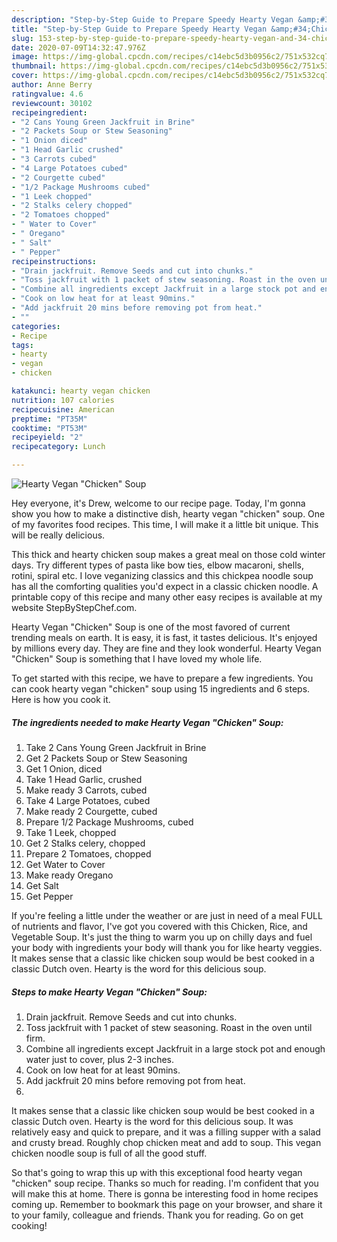 ```yaml
---
description: "Step-by-Step Guide to Prepare Speedy Hearty Vegan &amp;#34;Chicken&amp;#34; Soup"
title: "Step-by-Step Guide to Prepare Speedy Hearty Vegan &amp;#34;Chicken&amp;#34; Soup"
slug: 153-step-by-step-guide-to-prepare-speedy-hearty-vegan-and-34-chicken-and-34-soup
date: 2020-07-09T14:32:47.976Z
image: https://img-global.cpcdn.com/recipes/c14ebc5d3b0956c2/751x532cq70/hearty-vegan-chicken-soup-recipe-main-photo.jpg
thumbnail: https://img-global.cpcdn.com/recipes/c14ebc5d3b0956c2/751x532cq70/hearty-vegan-chicken-soup-recipe-main-photo.jpg
cover: https://img-global.cpcdn.com/recipes/c14ebc5d3b0956c2/751x532cq70/hearty-vegan-chicken-soup-recipe-main-photo.jpg
author: Anne Berry
ratingvalue: 4.6
reviewcount: 30102
recipeingredient:
- "2 Cans Young Green Jackfruit in Brine"
- "2 Packets Soup or Stew Seasoning"
- "1 Onion diced"
- "1 Head Garlic crushed"
- "3 Carrots cubed"
- "4 Large Potatoes cubed"
- "2 Courgette cubed"
- "1/2 Package Mushrooms cubed"
- "1 Leek chopped"
- "2 Stalks celery chopped"
- "2 Tomatoes chopped"
- " Water to Cover"
- " Oregano"
- " Salt"
- " Pepper"
recipeinstructions:
- "Drain jackfruit. Remove Seeds and cut into chunks."
- "Toss jackfruit with 1 packet of stew seasoning. Roast in the oven until firm."
- "Combine all ingredients except Jackfruit in a large stock pot and enough water just to cover, plus 2-3 inches."
- "Cook on low heat for at least 90mins."
- "Add jackfruit 20 mins before removing pot from heat."
- ""
categories:
- Recipe
tags:
- hearty
- vegan
- chicken

katakunci: hearty vegan chicken 
nutrition: 107 calories
recipecuisine: American
preptime: "PT35M"
cooktime: "PT53M"
recipeyield: "2"
recipecategory: Lunch

---
```



![Hearty Vegan &#34;Chicken&#34; Soup](https://img-global.cpcdn.com/recipes/c14ebc5d3b0956c2/751x532cq70/hearty-vegan-chicken-soup-recipe-main-photo.jpg)

Hey everyone, it's Drew, welcome to our recipe page. Today, I'm gonna show you how to make a distinctive dish, hearty vegan &#34;chicken&#34; soup. One of my favorites food recipes. This time, I will make it a little bit unique. This will be really delicious.

This thick and hearty chicken soup makes a great meal on those cold winter days. Try different types of pasta like bow ties, elbow macaroni, shells, rotini, spiral etc. I love veganizing classics and this chickpea noodle soup has all the comforting qualities you&#39;d expect in a classic chicken noodle. A printable copy of this recipe and many other easy recipes is available at my website StepByStepChef.com.

Hearty Vegan &#34;Chicken&#34; Soup is one of the most favored of current trending meals on earth. It is easy, it is fast, it tastes delicious. It's enjoyed by millions every day. They are fine and they look wonderful. Hearty Vegan &#34;Chicken&#34; Soup is something that I have loved my whole life.


To get started with this recipe, we have to prepare a few ingredients. You can cook hearty vegan &#34;chicken&#34; soup using 15 ingredients and 6 steps. Here is how you cook it.

<!--inarticleads1-->

##### The ingredients needed to make Hearty Vegan &#34;Chicken&#34; Soup:

1. Take 2 Cans Young Green Jackfruit in Brine
1. Get 2 Packets Soup or Stew Seasoning
1. Get 1 Onion, diced
1. Take 1 Head Garlic, crushed
1. Make ready 3 Carrots, cubed
1. Take 4 Large Potatoes, cubed
1. Make ready 2 Courgette, cubed
1. Prepare 1/2 Package Mushrooms, cubed
1. Take 1 Leek, chopped
1. Get 2 Stalks celery, chopped
1. Prepare 2 Tomatoes, chopped
1. Get  Water to Cover
1. Make ready  Oregano
1. Get  Salt
1. Get  Pepper


If you&#39;re feeling a little under the weather or are just in need of a meal FULL of nutrients and flavor, I&#39;ve got you covered with this Chicken, Rice, and Vegetable Soup. It&#39;s just the thing to warm you up on chilly days and fuel your body with ingredients your body will thank you for like hearty veggies. It makes sense that a classic like chicken soup would be best cooked in a classic Dutch oven. Hearty is the word for this delicious soup. 

<!--inarticleads2-->

##### Steps to make Hearty Vegan &#34;Chicken&#34; Soup:

1. Drain jackfruit. Remove Seeds and cut into chunks.
1. Toss jackfruit with 1 packet of stew seasoning. Roast in the oven until firm.
1. Combine all ingredients except Jackfruit in a large stock pot and enough water just to cover, plus 2-3 inches.
1. Cook on low heat for at least 90mins.
1. Add jackfruit 20 mins before removing pot from heat.
1. 


It makes sense that a classic like chicken soup would be best cooked in a classic Dutch oven. Hearty is the word for this delicious soup. It was relatively easy and quick to prepare, and it was a filling supper with a salad and crusty bread. Roughly chop chicken meat and add to soup. This vegan chicken noodle soup is full of all the good stuff. 

So that's going to wrap this up with this exceptional food hearty vegan &#34;chicken&#34; soup recipe. Thanks so much for reading. I'm confident that you will make this at home. There is gonna be interesting food in home recipes coming up. Remember to bookmark this page on your browser, and share it to your family, colleague and friends. Thank you for reading. Go on get cooking!
